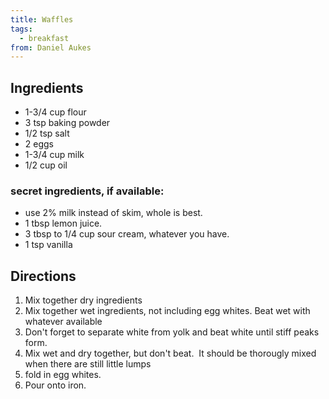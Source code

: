 ```yaml
---
title: Waffles
tags:
  - breakfast
from: Daniel Aukes
---
```

## Ingredients

-   1-3/4 cup flour
-   3 tsp baking powder
-   1/2 tsp salt
-   2 eggs
-   1-3/4 cup milk
-   1/2 cup oil

### secret ingredients, if available:

-   use 2% milk instead of skim, whole is best.
-   1 tbsp lemon juice.
-   3 tbsp to 1/4 cup sour cream, whatever you have.
-   1 tsp vanilla

## Directions

1.  Mix together dry ingredients
2.  Mix together wet ingredients, not including egg whites. Beat wet with whatever available
3.  Don't forget to separate white from yolk and beat white until stiff peaks form.
4.  Mix wet and dry together, but don't beat.  It should be thorougly mixed when there are still little lumps
5.  fold in egg whites.
6.  Pour onto iron.
